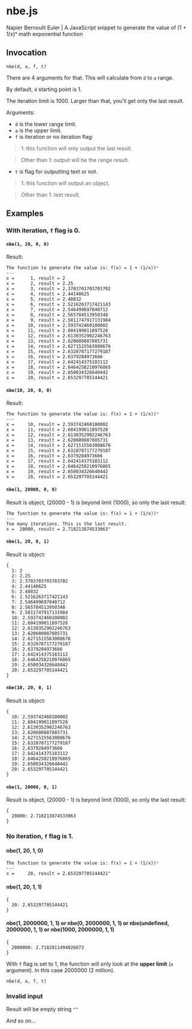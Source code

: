 # nbe.js
Napier Bernoulli Euler | A JavaScript snippet to generate the value of (1 + 1/x)ˣ math exponential function

## Invocation
```
nbe(d, a, f, t)
```

There are 4 arguments for that. This will calculate from `d` to `a` range.

By default, `d` starting point is 1.

The iteration limit is 1000. Larger than that, you'll get only the last result.

Arguments:
- `d` is the lower range limit.
- `a` is the upper limit.
- `f` is iteration or no iteration flag:

> 1: this function will only output the last result.

> Other than 1: output will be the range result.

- `t` is flag for outputting text or not.

> 1: this function will output an object.

> Other than 1: text result.
 
## Examples

### With iteration, `f` flag is 0.

#### `nbe(1, 20, 0, 0)`
Result:
```
The function to generate the value is: f(x) = 1 + (1/x))ˣ
---
x =      1, result = 2
x =      2, result = 2.25
x =      3, result = 2.3703703703703702
x =      4, result = 2.44140625
x =      5, result = 2.48832
x =      6, result = 2.5216263717421143
x =      7, result = 2.546499697040712
x =      8, result = 2.565784513950348
x =      9, result = 2.5811747917131984
x =     10, result = 2.593742460100002
x =     11, result = 2.604199011897528
x =     12, result = 2.6130352902246763
x =     13, result = 2.620600887885731
x =     14, result = 2.6271515563008676
x =     15, result = 2.6328787177279187
x =     16, result = 2.6379284973666
x =     17, result = 2.642414375183112
x =     18, result = 2.6464258210976865
x =     19, result = 2.650034326640442
x =     20, result = 2.653297705144421
```
#### `nbe(10, 20, 0, 0)`
Result:
```
The function to generate the value is: f(x) = 1 + (1/x))ˣ
---
x =     10, result = 2.593742460100002
x =     11, result = 2.604199011897528
x =     12, result = 2.6130352902246763
x =     13, result = 2.620600887885731
x =     14, result = 2.6271515563008676
x =     15, result = 2.6328787177279187
x =     16, result = 2.6379284973666
x =     17, result = 2.642414375183112
x =     18, result = 2.6464258210976865
x =     19, result = 2.650034326640442
x =     20, result = 2.653297705144421
```
#### `nbe(1, 20000, 0, 0)`
Result is object, (20000 - 1) is beyond limit (1000), so only the last result:
```
The function to generate the value is: f(x) = 1 + (1/x))ˣ
---
Too many iterations. This is the last result.
x =  20000, result = 2.718213874533063"
```

#### `nbe(1, 20, 0, 1)`
Result is object:
```
{
  1: 2
  2: 2.25
  3: 2.3703703703703702
  4: 2.44140625
  5: 2.48832
  6: 2.5216263717421143
  7: 2.546499697040712
  8: 2.565784513950348
  9: 2.5811747917131984
  10: 2.593742460100002
  11: 2.604199011897528
  12: 2.6130352902246763
  13: 2.620600887885731
  14: 2.6271515563008676
  15: 2.6328787177279187
  16: 2.6379284973666
  17: 2.642414375183112
  18: 2.6464258210976865
  19: 2.650034326640442
  20: 2.653297705144421
}
```
#### `nbe(10, 20, 0, 1)`
Result is object:
```
{
  10: 2.593742460100002
  11: 2.604199011897528
  12: 2.6130352902246763
  13: 2.620600887885731
  14: 2.6271515563008676
  15: 2.6328787177279187
  16: 2.6379284973666
  17: 2.642414375183112
  18: 2.6464258210976865
  19: 2.650034326640442
  20: 2.653297705144421
}
```
#### `nbe(1, 20000, 0, 1)`
Result is object, (20000 - 1) is beyond limit (1000), so only the last result:
```
{
  20000: 2.718213874533063
}
```

### No iteration, `f` flag is 1.

#### nbe(1, 20, 1, 0)
```
The function to generate the value is: f(x) = 1 + (1/x))ˣ
---
x =     20, result = 2.653297705144421"
```

#### nbe(1, 20, 1, 1)
```
{
  20: 2.653297705144421
}
```

#### nbe(1, 2000000, 1, 1) or nbe(0, 2000000, 1, 1) or nbe(undefined, 2000000, 1, 1) or nbe(1000, 2000000, 1, 1)
```
{
  2000000: 2.7182811494026673
}
```
With `f` flag is set to 1, the function will only look at the **upper limit** (`a` argument). In this case 2000000 (2 million).
```
nbe(d, a, f, t)
```

### Invalid input
Result will be empty string `""`

And so on...
